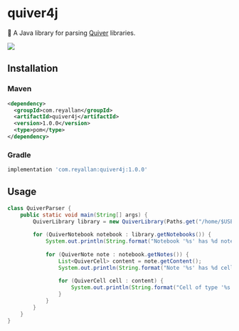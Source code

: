 # quiver4j
:open_file_folder: A Java library for parsing [Quiver](http://happenapps.com/) libraries.

![](https://img.shields.io/maven-central/v/com.reyallan/quiver4j.svg)

## Installation

### Maven

```xml
<dependency>
  <groupId>com.reyallan</groupId>
  <artifactId>quiver4j</artifactId>
  <version>1.0.0</version>
  <type>pom</type>
</dependency>
```

### Gradle

```groovy
implementation 'com.reyallan:quiver4j:1.0.0'
```

## Usage

```java
class QuiverParser {
    public static void main(String[] args) {
        QuiverLibrary library = new QuiverLibrary(Paths.get("/home/$USER/Quiver.qvlibrary"));
        
        for (QuiverNotebook notebook : library.getNotebooks()) {
            System.out.println(String.format("Notebook '%s' has %d notes", notebook.getName(), notebook.getNumberOfNotes()));
            
            for (QuiverNote note : notebook.getNotes()) {
                List<QuiverCell> content = note.getContent();
                System.out.println(String.format("Note '%s' has %d cells", note.getTitle(), content.size()));
                
                for (QuiverCell cell : content) {
                    System.out.println(String.format("Cell of type '%s' with data: %s", cell.getType(), cell.getData()));
                }
            }
        }
    }
}
```
